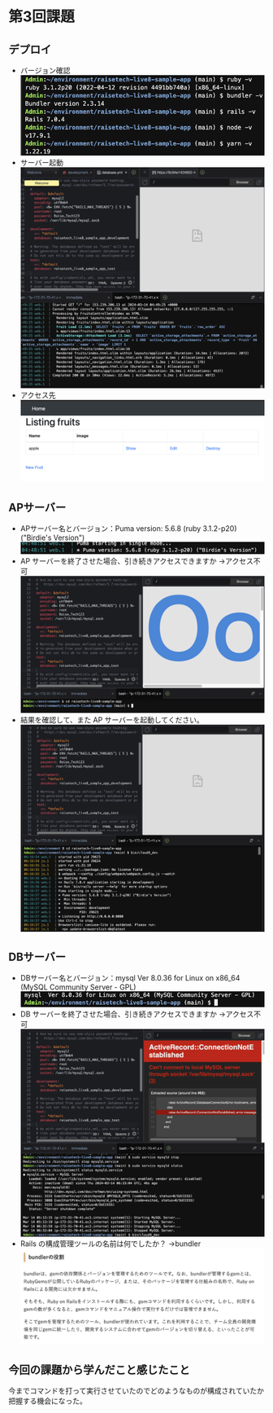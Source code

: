 # 第3回課題

## デプロイ
- バージョン確認
![エビデンス](images/version.png)
- サーバー起動
![エビデンス](images/server-start.png)
- アクセス先
![エビデンス](images/access.png)

## APサーバー
- APサーバー名とバージョン：Puma version: 5.6.8 (ruby 3.1.2-p20) ("Birdie's Version")
![エビデンス](images/serverversion.png)
- AP サーバーを終了させた場合、引き続きアクセスできますか
→アクセス不可
![エビデンス](images/server-stop.png)
- 結果を確認して、また AP サーバーを起動してください。
![エビデンス](images/server-restart.png)

## DBサーバー
- DBサーバー名とバージョン：mysql  Ver 8.0.36 for Linux on x86_64 (MySQL Community Server - GPL)
![エビデンス](images/mysqlversion.png)
- DB サーバーを終了させた場合、引き続きアクセスできますか
→アクセス不可
![エビデンス](images/dbstop.png)
- Rails の構成管理ツールの名前は何でしたか？
→bundler
![エビデンス](images/cmdb.png)

## 今回の課題から学んだこと感じたこと
今までコマンドを打って実行させていたのでどのようなものが構成されていたか把握する機会になった。